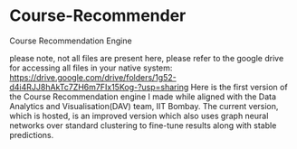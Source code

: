 # Course-Recommender
Course Recommendation Engine

please note, not all files are present here, please refer to the google drive for accessing all files in your native system: https://drive.google.com/drive/folders/1g52-d4i4RJJ8hAkTc7ZH6m7FIx15Kog-?usp=sharing
Here is the first version of the Course Recommendation engine I made while aligned with the Data Analytics and Visualisation(DAV) team, IIT Bombay. The current version, which is hosted, is an improved version which also uses graph neural networks over standard clustering to fine-tune results along with stable predictions.
